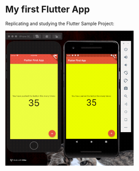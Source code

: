 # My first Flutter App

Replicating and studying the Flutter Sample Project:

<img src="./demo/demo.gif" width="80%"> 
